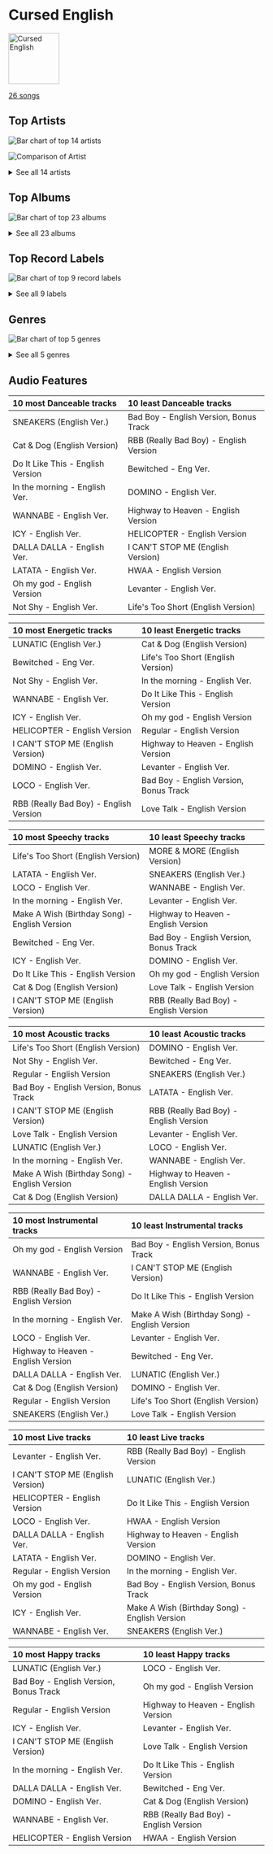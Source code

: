 # Cursed English


<img src="https://mosaic.scdn.co/640/ab67616d0000b2732270d3bd1d13133edf0be836ab67616d0000b2736017bca98dea58ceddea77c1ab67616d0000b273a0df2d59f0ae9426cba3eb36ab67616d0000b273cd723e6efb66f6ef28fac28e" alt="Cursed English" width="100" />

[26 songs](cursed_english_tracks.md)

## Top Artists

![Bar chart of top 14 artists](../images/playlists/cursed_english/artists.png)

![Comparison of Artist](../images/playlists/cursed_english/artists_comparison.png)


<details>
<summary>See all 14 artists</summary>

|   Number of Tracks | Art                                                                                              | Artist                                 | 🔗                                                           |
|-------------------:|:-------------------------------------------------------------------------------------------------|:---------------------------------------|:------------------------------------------------------------|
|                  7 | <img src="https://i.scdn.co/image/ab6761610000e5eb8ec4207332def07fec21874d" alt="" width="50" /> | [ITZY](../artists/itzy.md)             | [🔗](https://open.spotify.com/artist/2KC9Qb60EaY0kW4eH68vr3) |
|                  3 | <img src="https://i.scdn.co/image/ab6761610000e5eb196f5af772aeb1bdd3a6be65" alt="" width="50" /> | [(G)I-DLE](../artists/_g_i_dle.md)     | [🔗](https://open.spotify.com/artist/2AfmfGFbe0A0WsTYm0SDTx) |
|                  2 | <img src="https://i.scdn.co/image/ab6761610000e5ebd84fd6ae9ccfc6206ea6711e" alt="" width="50" /> | [TWICE](../artists/twice.md)           | [🔗](https://open.spotify.com/artist/7n2Ycct7Beij7Dj7meI4X0) |
|                  2 | <img src="https://i.scdn.co/image/ab6761610000e5eb7401998434b12fffd119ae18" alt="" width="50" /> | [NCT 127](../artists/nct_127.md)       | [🔗](https://open.spotify.com/artist/7f4ignuCJhLXfZ9giKT7rH) |
|                  2 | <img src="https://i.scdn.co/image/ab6761610000e5ebc855bded4ab1bd99ef62214a" alt="" width="50" /> | [Stray Kids](../artists/stray_kids.md) | [🔗](https://open.spotify.com/artist/2dIgFjalVxs4ThymZ67YCE) |
|                  2 | <img src="https://i.scdn.co/image/ab6761610000e5eb5bf330a57b9dcffd8f7b2c14" alt="" width="50" /> | [Red Velvet](../artists/red_velvet.md) | [🔗](https://open.spotify.com/artist/1z4g3DjTBBZKhvAroFlhOM) |
|                  1 | <img src="https://i.scdn.co/image/ab6761610000e5eb848461f60f0f337dadbf396f" alt="" width="50" /> | [aespa](../artists/aespa.md)           | [🔗](https://open.spotify.com/artist/6YVMFz59CuY7ngCxTxjpxE) |
|                  1 | <img src="https://i.scdn.co/image/ab6761610000e5eb123f438003920eced08e348d" alt="" width="50" /> | CLC                                    | [🔗](https://open.spotify.com/artist/6QyO41KctzGc70mVaVnXQO) |
|                  1 | <img src="https://i.scdn.co/image/ab6761610000e5eb8bd65b0efee10bfa8328c33b" alt="" width="50" /> | NCT U                                  | [🔗](https://open.spotify.com/artist/3paGCCtX1Xr4Gx53mSeZuQ) |
|                  1 | <img src="https://i.scdn.co/image/ab6761610000e5eb74f9c3e4ad2e130f8f338858" alt="" width="50" /> | P1Harmony                              | [🔗](https://open.spotify.com/artist/3JjvsPeGMbDJqsphe2z8xU) |
|                  1 | <img src="https://i.scdn.co/image/ab6761610000e5eb69d86a4744d275ed5259e743" alt="" width="50" /> | WayV                                   | [🔗](https://open.spotify.com/artist/1qBsABYUrxg9afpMtyoFKz) |
|                  1 | <img src="https://i.scdn.co/image/ab6761610000e5eb2d192f1d830db1eba64854fc" alt="" width="50" /> | Moon Byul                              | [🔗](https://open.spotify.com/artist/1eTft3tXynrKdo6XD7QHLL) |
|                  1 | <img src="https://i.scdn.co/image/ab6761610000e5eb63329d77582c519154674fd7" alt="" width="50" /> | TOMORROW X TOGETHER                    | [🔗](https://open.spotify.com/artist/0ghlgldX5Dd6720Q3qFyQB) |
|                  1 | <img src="https://i.scdn.co/image/ab6761610000e5eb95f4928ac77d31b53626dab3" alt="" width="50" /> | PIXY                                   | [🔗](https://open.spotify.com/artist/0CJkEzffVZLgav03xXeC9s) |

</details>


## Top Albums

![Bar chart of top 23 albums](../images/playlists/cursed_english/albums.png)


<details>
<summary>See all 23 albums</summary>

|   Number of Tracks | Art                                                                                              | Album                                      | 🔗                                                          |
|-------------------:|:-------------------------------------------------------------------------------------------------|:-------------------------------------------|:-----------------------------------------------------------|
|                  4 | <img src="https://i.scdn.co/image/ab67616d0000b273f6bfdc0662f6fceb357652b9" alt="" width="50" /> | Not Shy (English Ver.)                     | [🔗](https://open.spotify.com/album/0hoNwSKuuOeT9eAxopgMdm) |
|                  1 | <img src="https://i.scdn.co/image/ab67616d0000b2736017bca98dea58ceddea77c1" alt="" width="50" /> | Summer Magic - Summer Mini Album           | [🔗](https://open.spotify.com/album/5zWa1ZEUBctbKqvwXbFawo) |
|                  1 | <img src="https://i.scdn.co/image/ab67616d0000b2739d64e2f339a0a9ea967b308e" alt="" width="50" /> | Step Out of Clé (English Ver.)             | [🔗](https://open.spotify.com/album/2BBeNPEEevRiYISKYEnGvc) |
|                  1 | <img src="https://i.scdn.co/image/ab67616d0000b2732270d3bd1d13133edf0be836" alt="" width="50" /> | RBB - The 5th Mini Album                   | [🔗](https://open.spotify.com/album/7rNIvLwIpB2mwOzk20iqIl) |
|                  1 | <img src="https://i.scdn.co/image/ab67616d0000b2734525dae431a233a077d2395c" alt="" width="50" /> | NCT RESONANCE Pt. 1 - The 2nd Album        | [🔗](https://open.spotify.com/album/6kudlOyCqSQfsBVSdPZEu4) |
|                  1 | <img src="https://i.scdn.co/image/ab67616d0000b273ff666e3a12273d4d1380e9f0" alt="" width="50" /> | NCT #127 Regular-Irregular - The 1st Album | [🔗](https://open.spotify.com/album/4oU5Tp952fPL7z2Bax4JmU) |
|                  1 | <img src="https://i.scdn.co/image/ab67616d0000b2731e2f86e459a48cfb891bd70d" alt="" width="50" /> | MORE & MORE (English Version)              | [🔗](https://open.spotify.com/album/4AXNnQf2SkyY8d4FQaBKo5) |
|                  1 | <img src="https://i.scdn.co/image/ab67616d0000b2734b766593db7dbd908a97cea7" alt="" width="50" /> | Love Talk (English Version)                | [🔗](https://open.spotify.com/album/60A7gFYvWmaDULmxUWSjyS) |
|                  1 | <img src="https://i.scdn.co/image/ab67616d0000b2734ff1d54536f86d8f9c912efa" alt="" width="50" /> | LATATA (English Ver.)                      | [🔗](https://open.spotify.com/album/0tM1Pr6hTKBNJEyLSft1Fs) |
|                  1 | <img src="https://i.scdn.co/image/ab67616d0000b273212e7fb3309718d9d4132095" alt="" width="50" /> | In the morning (English Ver.)              | [🔗](https://open.spotify.com/album/1VbG3CJlf1cSVDibgiM3GM) |
|                  1 | <img src="https://i.scdn.co/image/ab67616d0000b273664020dc5b2af2d454ffa2d4" alt="" width="50" /> | I trust                                    | [🔗](https://open.spotify.com/album/57sl8AvqVqm4Fadre0z8FQ) |
|                  1 | <img src="https://i.scdn.co/image/ab67616d0000b273844a4b52739db3287bd429f8" alt="" width="50" /> | I CAN'T STOP ME (English Version)          | [🔗](https://open.spotify.com/album/2KGNQmq4gpzmdaIcAgJdVe) |
|                  1 | <img src="https://i.scdn.co/image/ab67616d0000b2732159a29c68303b4b0076b741" alt="" width="50" /> | Highway to Heaven (English Version)        | [🔗](https://open.spotify.com/album/4et1GgNRTOx3xpK81Z0iOn) |
|                  1 | <img src="https://i.scdn.co/image/ab67616d0000b273cdfed2bbb2b83cccff253f54" alt="" width="50" /> | HWAA                                       | [🔗](https://open.spotify.com/album/1M1d5bzsGhY2JOVD2AU29G) |
|                  1 | <img src="https://i.scdn.co/image/ab67616d0000b273c5011613476079ff2498bf4a" alt="" width="50" /> | HELICOPTER                                 | [🔗](https://open.spotify.com/album/1uwfxRAhW1hxclCVkzku8d) |
|                  1 | <img src="https://i.scdn.co/image/ab67616d0000b273b3be3b970fc89a02f301c9da" alt="" width="50" /> | Girls - The 2nd Mini Album                 | [🔗](https://open.spotify.com/album/4w1dbvUy1crv0knXQvcSeY) |
|                  1 | <img src="https://i.scdn.co/image/ab67616d0000b273aee583607f564a44f6edba26" alt="" width="50" /> | Fairyforest : Temptation                   | [🔗](https://open.spotify.com/album/3999VmQrZOafu4NjYkc0rj) |
|                  1 | <img src="https://i.scdn.co/image/ab67616d0000b27353c86f1143b52f1f01f677e0" alt="" width="50" /> | Do It Like This (English Version)          | [🔗](https://open.spotify.com/album/4L12vI7rtyBFmYOWZYtOi6) |
|                  1 | <img src="https://i.scdn.co/image/ab67616d0000b273cd723e6efb66f6ef28fac28e" alt="" width="50" /> | Christmas EveL                             | [🔗](https://open.spotify.com/album/1qVuQI0WRn2Mczbdxx54Ih) |
|                  1 | <img src="https://i.scdn.co/image/ab67616d0000b273b84603bfcc9665f8353982fd" alt="" width="50" /> | Cat & Dog (English Version)                | [🔗](https://open.spotify.com/album/4uJ120PsfiWOC7aV5FqGkU) |
|                  1 | <img src="https://i.scdn.co/image/ab67616d0000b273a0df2d59f0ae9426cba3eb36" alt="" width="50" /> | CRAZY IN LOVE                              | [🔗](https://open.spotify.com/album/4U7rGOkJgtxs27H9L93Xli) |
|                  1 | <img src="https://i.scdn.co/image/ab67616d0000b273e61bca92e4a64e50ee44a009" alt="" width="50" /> | CHECKMATE                                  | [🔗](https://open.spotify.com/album/64EGnoCD5NuC41OqQ3E7UK) |
|                  1 | <img src="https://i.scdn.co/image/ab67616d0000b2733618088cfcd2a966a61937cb" alt="" width="50" /> | 6equence                                   | [🔗](https://open.spotify.com/album/0SXzCRUFSNGBG1S1lqvzb1) |

</details>


## Top Record Labels

![Bar chart of top 9 record labels](../images/playlists/cursed_english/labels.png)


<details>
<summary>See all 9 labels</summary>

|   Number of Tracks | Label                                                   |
|-------------------:|:--------------------------------------------------------|
|                 12 | [Republic Records](../labels/republic_records.md)       |
|                  5 | [SM Entertainment](../labels/sm_entertainment.md)       |
|                  4 | [Universal Music LLC](../labels/universal_music_llc.md) |
|                  1 | [해피트라이브엔터테인먼트](../labels/____________.md)               |
|                  1 | [올라트엔터테인먼트](../labels/_________.md)                     |
|                  1 | [Warner Records](../labels/warner_records.md)           |
|                  1 | [RBW Inc.](../labels/rbw_inc_.md)                       |
|                  1 | [LABEL V](../labels/label_v.md)                         |
|                  1 | [ADA Korea](../labels/ada_korea.md)                     |

</details>


## Genres

![Bar chart of top 5 genres](../images/playlists/cursed_english/genres.png)


<details>
<summary>See all 5 genres</summary>

|   Number of Tracks | Genre                                             |
|-------------------:|:--------------------------------------------------|
|                 18 | [k-pop](../genres/k_pop.md)                       |
|                 17 | [k-pop girl group](../genres/k_pop_girl_group.md) |
|                  7 | [k-pop boy group](../genres/k_pop_boy_group.md)   |
|                  1 | korean city pop                                   |
|                  1 | chinese idol pop                                  |

</details>


## Audio Features

| 10 most Danceable tracks          | 10 least Danceable tracks              |
|:----------------------------------|:---------------------------------------|
| SNEAKERS (English Ver.)           | Bad Boy - English Version, Bonus Track |
| Cat & Dog (English Version)       | RBB (Really Bad Boy) - English Version |
| Do It Like This - English Version | Bewitched - Eng Ver.                   |
| In the morning - English Ver.     | DOMINO - English Ver.                  |
| WANNABE - English Ver.            | Highway to Heaven - English Version    |
| ICY - English Ver.                | HELICOPTER - English Version           |
| DALLA DALLA - English Ver.        | I CAN'T STOP ME (English Version)      |
| LATATA - English Ver.             | HWAA - English Version                 |
| Oh my god - English Version       | Levanter - English Ver.                |
| Not Shy - English Ver.            | Life's Too Short (English Version)     |

| 10 most Energetic tracks               | 10 least Energetic tracks              |
|:---------------------------------------|:---------------------------------------|
| LUNATIC (English Ver.)                 | Cat & Dog (English Version)            |
| Bewitched - Eng Ver.                   | Life's Too Short (English Version)     |
| Not Shy - English Ver.                 | In the morning - English Ver.          |
| WANNABE - English Ver.                 | Do It Like This - English Version      |
| ICY - English Ver.                     | Oh my god - English Version            |
| HELICOPTER - English Version           | Regular - English Version              |
| I CAN'T STOP ME (English Version)      | Highway to Heaven - English Version    |
| DOMINO - English Ver.                  | Levanter - English Ver.                |
| LOCO - English Ver.                    | Bad Boy - English Version, Bonus Track |
| RBB (Really Bad Boy) - English Version | Love Talk - English Version            |

| 10 most Speechy tracks                        | 10 least Speechy tracks                |
|:----------------------------------------------|:---------------------------------------|
| Life's Too Short (English Version)            | MORE & MORE (English Version)          |
| LATATA - English Ver.                         | SNEAKERS (English Ver.)                |
| LOCO - English Ver.                           | WANNABE - English Ver.                 |
| In the morning - English Ver.                 | Levanter - English Ver.                |
| Make A Wish (Birthday Song) - English Version | Highway to Heaven - English Version    |
| Bewitched - Eng Ver.                          | Bad Boy - English Version, Bonus Track |
| ICY - English Ver.                            | DOMINO - English Ver.                  |
| Do It Like This - English Version             | Oh my god - English Version            |
| Cat & Dog (English Version)                   | Love Talk - English Version            |
| I CAN'T STOP ME (English Version)             | RBB (Really Bad Boy) - English Version |

| 10 most Acoustic tracks                       | 10 least Acoustic tracks               |
|:----------------------------------------------|:---------------------------------------|
| Life's Too Short (English Version)            | DOMINO - English Ver.                  |
| Not Shy - English Ver.                        | Bewitched - Eng Ver.                   |
| Regular - English Version                     | SNEAKERS (English Ver.)                |
| Bad Boy - English Version, Bonus Track        | LATATA - English Ver.                  |
| I CAN'T STOP ME (English Version)             | RBB (Really Bad Boy) - English Version |
| Love Talk - English Version                   | Levanter - English Ver.                |
| LUNATIC (English Ver.)                        | LOCO - English Ver.                    |
| In the morning - English Ver.                 | WANNABE - English Ver.                 |
| Make A Wish (Birthday Song) - English Version | Highway to Heaven - English Version    |
| Cat & Dog (English Version)                   | DALLA DALLA - English Ver.             |

| 10 most Instrumental tracks            | 10 least Instrumental tracks                  |
|:---------------------------------------|:----------------------------------------------|
| Oh my god - English Version            | Bad Boy - English Version, Bonus Track        |
| WANNABE - English Ver.                 | I CAN'T STOP ME (English Version)             |
| RBB (Really Bad Boy) - English Version | Do It Like This - English Version             |
| In the morning - English Ver.          | Make A Wish (Birthday Song) - English Version |
| LOCO - English Ver.                    | Levanter - English Ver.                       |
| Highway to Heaven - English Version    | Bewitched - Eng Ver.                          |
| DALLA DALLA - English Ver.             | LUNATIC (English Ver.)                        |
| Cat & Dog (English Version)            | DOMINO - English Ver.                         |
| Regular - English Version              | Life's Too Short (English Version)            |
| SNEAKERS (English Ver.)                | Love Talk - English Version                   |

| 10 most Live tracks               | 10 least Live tracks                          |
|:----------------------------------|:----------------------------------------------|
| Levanter - English Ver.           | RBB (Really Bad Boy) - English Version        |
| I CAN'T STOP ME (English Version) | LUNATIC (English Ver.)                        |
| HELICOPTER - English Version      | Do It Like This - English Version             |
| LOCO - English Ver.               | HWAA - English Version                        |
| DALLA DALLA - English Ver.        | Highway to Heaven - English Version           |
| LATATA - English Ver.             | DOMINO - English Ver.                         |
| Regular - English Version         | In the morning - English Ver.                 |
| Oh my god - English Version       | Bad Boy - English Version, Bonus Track        |
| ICY - English Ver.                | Make A Wish (Birthday Song) - English Version |
| WANNABE - English Ver.            | SNEAKERS (English Ver.)                       |

| 10 most Happy tracks                   | 10 least Happy tracks                  |
|:---------------------------------------|:---------------------------------------|
| LUNATIC (English Ver.)                 | LOCO - English Ver.                    |
| Bad Boy - English Version, Bonus Track | Oh my god - English Version            |
| Regular - English Version              | Highway to Heaven - English Version    |
| ICY - English Ver.                     | Levanter - English Ver.                |
| I CAN'T STOP ME (English Version)      | Love Talk - English Version            |
| In the morning - English Ver.          | Do It Like This - English Version      |
| DALLA DALLA - English Ver.             | Bewitched - Eng Ver.                   |
| DOMINO - English Ver.                  | Cat & Dog (English Version)            |
| WANNABE - English Ver.                 | RBB (Really Bad Boy) - English Version |
| HELICOPTER - English Version           | HWAA - English Version                 |
